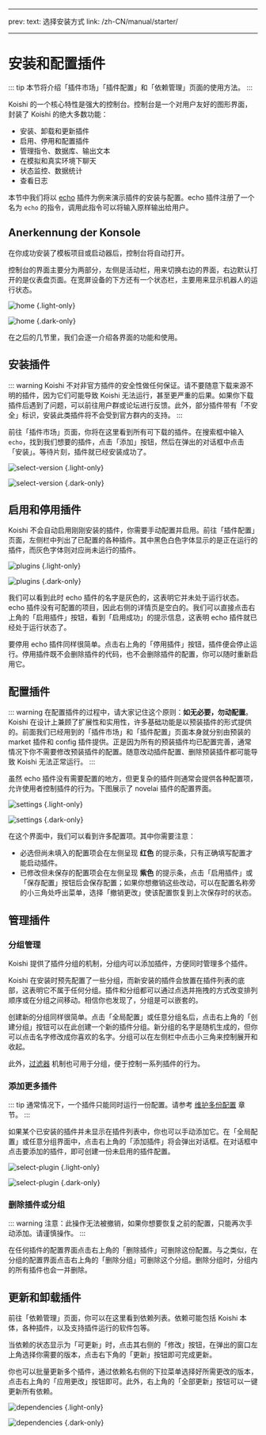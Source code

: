- - -
prev: text: 选择安装方式 link: /zh-CN/manual/starter/
- - -

# 安装和配置插件

::: tip
本节将介绍「插件市场」「插件配置」和「依赖管理」页面的使用方法。
:::

Koishi 的一个核心特性是强大的控制台。控制台是一个对用户友好的图形界面，封装了 Koishi 的绝大多数功能：

- 安装、卸载和更新插件
- 启用、停用和配置插件
- 管理指令、数据库、输出文本
- 在模拟和真实环境下聊天
- 状态监控、数据统计
- 查看日志

本节中我们将以 [echo](../../plugins/common/echo.md) 插件为例来演示插件的安装与配置。echo 插件注册了一个名为 `echo` 的指令，调用此指令可以将输入原样输出给用户。

## Anerkennung der Konsole

在你成功安装了模板项目或启动器后，控制台将自动打开。

控制台的界面主要分为两部分，左侧是活动栏，用来切换右边的界面，右边默认打开的是仪表盘页面。在宽屏设备的下方还有一个状态栏，主要用来显示机器人的运行状态。

![home](/manual/console/home.light.webp) {.light-only}

![home](/manual/console/home.dark.webp) {.dark-only}

在之后的几节里，我们会逐一介绍各界面的功能和使用。

## 安装插件

::: warning
Koishi 不对非官方插件的安全性做任何保证。请不要随意下载来源不明的插件，因为它们可能导致 Koishi 无法运行，甚至更严重的后果。如果你下载插件后遇到了问题，可以前往用户群或论坛进行反馈。此外，部分插件带有「不安全」标识，安装此类插件将不会受到官方群内的支持。
:::

前往「插件市场」页面，你将在这里看到所有可下载的插件。在搜索框中输入 `echo`，找到我们想要的插件，点击「添加」按钮，然后在弹出的对话框中点击「安装」。等待片刻，插件就已经安装成功了。

![select-version](/manual/console/select-version.light.webp) {.light-only}

![select-version](/manual/console/select-version.dark.webp) {.dark-only}

## 启用和停用插件

Koishi 不会自动启用刚刚安装的插件，你需要手动配置并启用。前往「插件配置」页面，左侧栏中列出了已配置的各种插件。其中<span class="light-only">黑色</span><span class="dark-only">白色</span>字体显示的是正在运行的插件，而灰色字体则对应尚未运行的插件。

![plugins](/manual/console/plugins.light.webp) {.light-only}

![plugins](/manual/console/plugins.dark.webp) {.dark-only}

我们可以看到此时 echo 插件的名字是灰色的，这表明它并未处于运行状态。echo 插件没有可配置的项目，因此右侧的详情页是空白的。我们可以直接点击右上角的「启用插件」按钮，看到「启用成功」的提示信息，这表明 echo 插件就已经处于运行状态了。

要停用 echo 插件同样很简单。点击右上角的「停用插件」按钮，插件便会停止运行。停用插件既不会删除插件的代码，也不会删除插件的配置，你可以随时重新启用它。

## 配置插件

::: warning
在配置插件的过程中，请大家记住这个原则：**如无必要，勿动配置**。Koishi 在设计上兼顾了扩展性和实用性，许多基础功能是以预装插件的形式提供的。前面我们已经用到的「插件市场」和「插件配置」页面本身就分别由预装的 market 插件和 config 插件提供。正是因为所有的预装插件均已配置完善，通常情况下你不需要修改预装插件的配置。随意改动插件配置、删除预装插件都可能导致 Koishi 无法正常运行。
:::

虽然 echo 插件没有需要配置的地方，但更复杂的插件则通常会提供各种配置项，允许使用者控制插件的行为。下图展示了 novelai 插件的配置界面。

![settings](/manual/console/settings.light.webp) {.light-only}

![settings](/manual/console/settings.dark.webp) {.dark-only}

在这个界面中，我们可以看到许多配置项。其中你需要注意：

- 必选但尚未填入的配置项会在左侧呈现 <span style="font-weight: bold; color: var(--vp-c-red-1)">红色</span> 的提示条，只有正确填写配置才能启动插件。
- 已修改但未保存的配置项会在左侧呈现 <span style="font-weight: bold; color: var(--vp-c-indigo-1)">紫色</span> 的提示条，点击「启用插件」或「保存配置」按钮后会保存配置；如果你想撤销这些改动，可以在配置名称旁的小三角处呼出菜单，选择「撤销更改」使该配置恢复到上次保存时的状态。

## 管理插件

### 分组管理

Koishi 提供了插件分组的机制，分组内可以添加插件，方便同时管理多个插件。

Koishi 在安装时预先配置了一些分组，而新安装的插件会放置在插件列表的底部，这表明它不属于任何分组。插件和分组都可以通过点选并拖拽的方式改变排列顺序或在分组之间移动。相信你也发现了，分组是可以嵌套的。

创建新的分组同样很简单。点击「全局配置」或任意分组名后，点击右上角的「创建分组」按钮可以在此创建一个新的插件分组。新分组的名字是随机生成的，但你可以点击名字修改成你喜欢的名字。分组可以在左侧栏中点击小三角来控制展开和收起。

此外，[过滤器](../usage/customize.md#过滤器) 机制也可用于分组，便于控制一系列插件的行为。

### 添加更多插件

::: tip
通常情况下，一个插件只能同时运行一份配置。请参考 [维护多份配置](../recipe/multiple.md) 章节。
:::

如果某个已安装的插件并未显示在插件列表中，你也可以手动添加它。在「全局配置」或任意分组界面中，点击右上角的「添加插件」将会弹出对话框。在对话框中点击要添加的插件，即可创建一份未启用的插件配置。

![select-plugin](/manual/console/select-plugin.light.webp) {.light-only}

![select-plugin](/manual/console/select-plugin.dark.webp) {.dark-only}

### 删除插件或分组

::: warning
注意：此操作无法被撤销，如果你想要恢复之前的配置，只能再次手动添加。请谨慎操作。
:::

在任何插件的配置界面点击右上角的「删除插件」可删除这份配置。与之类似，在分组的配置界面点击右上角的「删除分组」可删除这个分组。删除分组时，分组内的所有插件也会一并删除。

## 更新和卸载插件

前往「依赖管理」页面，你可以在这里看到依赖列表。依赖可能包括 Koishi 本体，各种插件，以及支持插件运行的软件包等。

当依赖的状态显示为「可更新」时，点击其右侧的「修改」按钮，在弹出的窗口左上角选择你需要的版本，点击右下角的「更新」按钮即可完成更新。

你也可以批量更新多个插件，通过依赖名右侧的下拉菜单选择好所需更改的版本，点击右上角的「应用更改」按钮即可。此外，右上角的「全部更新」按钮可以一键更新所有依赖。

![dependencies](/manual/console/dependencies.light.webp) {.light-only}

![dependencies](/manual/console/dependencies.dark.webp) {.dark-only}
